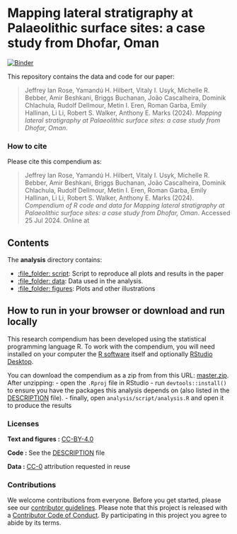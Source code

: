 
<!-- README.md is generated from README.Rmd. Please edit that file -->

# Mapping lateral stratigraphy at Palaeolithic surface sites: a case study from Dhofar, Oman

[![Binder](https://mybinder.org/badge_logo.svg)](https://mybinder.org/v2/gh/abuwerda/lat-strat-pat/master?urlpath=rstudio)

This repository contains the data and code for our paper:

> Jeffrey Ian Rose, Yamandú H. Hilbert, Vitaly I. Usyk, Michelle R. Bebber, Amir Beshkani, Briggs Buchanan, João Cascalheira, Dominik Chlachula, Rudolf Dellmour, Metin I. Eren, Roman Garba, Emily Hallinan, Li Li, Robert S. Walker, Anthony E. Marks  (2024). *Mapping lateral stratigraphy at Palaeolithic surface sites: a case study from Dhofar,
Oman*. 

### How to cite

Please cite this compendium as:

> Jeffrey Ian Rose, Yamandú H. Hilbert, Vitaly I. Usyk, Michelle R. Bebber, Amir Beshkani, Briggs Buchanan, João Cascalheira, Dominik Chlachula, Rudolf Dellmour, Metin I. Eren, Roman Garba, Emily Hallinan, Li Li, Robert S. Walker, Anthony E. Marks  (2024). *Compendium of R code and data for Mapping lateral stratigraphy at Palaeolithic surface sites: a case study from Dhofar,
Oman*. Accessed 25 Jul 2024. Online at

## Contents

The **analysis** directory contains:

  - [:file\_folder: script](/analysis/script): Script to reproduce all plots and results in the paper
  - [:file\_folder: data](/analysis/data): Data used in the analysis.
  - [:file\_folder: figures](/analysis/figures): Plots and other
    illustrations

## How to run in your browser or download and run locally

This research compendium has been developed using the statistical
programming language R. To work with the compendium, you will need
installed on your computer the [R
software](https://cloud.r-project.org/) itself and optionally [RStudio
Desktop](https://rstudio.com/products/rstudio/download/).

You can download the compendium as a zip from from this URL:
[master.zip](/archive/master.zip). After unzipping: - open the `.Rproj`
file in RStudio - run `devtools::install()` to ensure you have the
packages this analysis depends on (also listed in the
[DESCRIPTION](/DESCRIPTION) file). - finally, open `analysis/script/analysis.R` and open it to produce the results

### Licenses

**Text and figures :**
[CC-BY-4.0](http://creativecommons.org/licenses/by/4.0/)

**Code :** See the [DESCRIPTION](DESCRIPTION) file

**Data :** [CC-0](http://creativecommons.org/publicdomain/zero/1.0/)
attribution requested in reuse

### Contributions

We welcome contributions from everyone. Before you get started, please
see our [contributor guidelines](CONTRIBUTING.md). Please note that this
project is released with a [Contributor Code of Conduct](CONDUCT.md). By
participating in this project you agree to abide by its terms.
